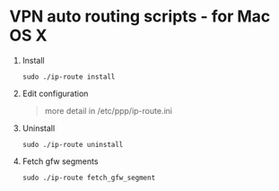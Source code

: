 VPN auto routing scripts - for Mac OS X
==========================

1. Install

    ```shell
    sudo ./ip-route install
    ```

1. Edit configuration

    > more detail in /etc/ppp/ip-route.ini

1. Uninstall

    ```shell
    sudo ./ip-route uninstall
    ```

1. Fetch gfw segments

    ```shell
    sudo ./ip-route fetch_gfw_segment
    ```
